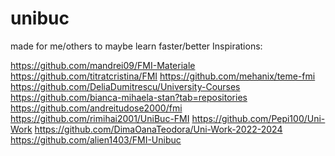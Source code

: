# unibuc
made for me/others to maybe learn faster/better
Inspirations:

https://github.com/mandrei09/FMI-Materiale
https://github.com/titratcristina/FMI
https://github.com/mehanix/teme-fmi
https://github.com/DeliaDumitrescu/University-Courses
https://github.com/bianca-mihaela-stan?tab=repositories
https://github.com/andreitudose2000/fmi
https://github.com/rimihai2001/UniBuc-FMI
https://github.com/Pepi100/Uni-Work
https://github.com/DimaOanaTeodora/Uni-Work-2022-2024
https://github.com/alien1403/FMI-Unibuc

